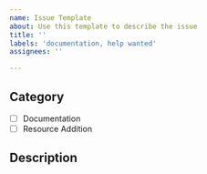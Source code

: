 ```yaml
---
name: Issue Template
about: Use this template to describe the issue
title: ''
labels: 'documentation, help wanted'
assignees: ''

---
```


## Category

<!-- Type 'x' in the square brackets '[ ]' to check the corresponding category -->

- [ ] Documentation
- [ ] Resource Addition

## Description

<!-- If the issue is related to documentation, describe the issue -->

<!-- If the issue is related to resource addition, provide the name and the link to the resource in the following method:

Name: MDN Web Docs
Link: https://github.com/mdn/content
-->
